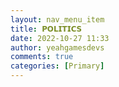 ```yaml
---
layout: nav_menu_item
title: 𝗣𝗢𝗟𝗜𝗧𝗜𝗖𝗦
date: 2022-10-27 11:33
author: yeahgamesdevs
comments: true
categories: [Primary]
---
```



